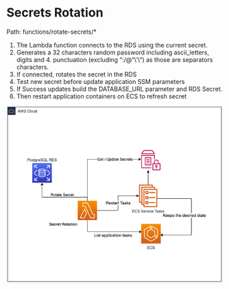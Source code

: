 # Secrets Rotation

Path: functions/rotate-secrets/\*

1. The Lambda function connects to the RDS using the current secret.
2. Generates a 32 characters random password including ascii_letters, digits and 4. punctuation (excluding “:/@“\’\\“) as those are separators characters.
3. If connected, rotates the secret in the RDS
4. Test new secret before update application SSM parameters
5. If Success updates build the DATABASE_URL parameter and RDS Secret.
6. Then restart application containers on ECS to refresh secret

![ecs.stop_tasks HLD](images/hld.png)
